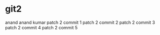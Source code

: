 # git2
anand
anand kumar
patch 2 commit 1
patch 2 commit 2
patch 2 commit 3
patch 2 commit 4
patch 2 commit 5
